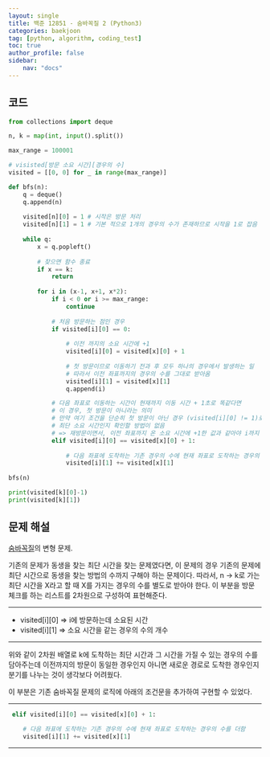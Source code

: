 ```yaml
---
layout: single
title: 백준 12851 - 숨바꼭질 2 (Python3)
categories: baekjoon
tag: [python, algorithm, coding_test]
toc: true 
author_profile: false
sidebar:
    nav: "docs"
---
```


## 코드

```python
from collections import deque

n, k = map(int, input().split())

max_range = 100001

# visisted[방문 소요 시간][경우의 수]
visited = [[0, 0] for _ in range(max_range)]

def bfs(n):
    q = deque()
    q.append(n)
    
    visited[n][0] = 1 # 시작은 방문 처리
    visited[n][1] = 1 # 기본 적으로 1개의 경우의 수가 존재하므로 시작을 1로 잡음
    
    while q:
        x = q.popleft()
        
        # 찾으면 함수 종료
        if x == k:
            return
        
        for i in (x-1, x+1, x*2):
            if i < 0 or i >= max_range:
                continue
                
            # 처음 방문하는 점인 경우
            if visited[i][0] == 0:
                
                # 이전 까지의 소요 시간에 +1
                visited[i][0] = visited[x][0] + 1
                
                # 첫 방문이므로 이동하기 전과 후 모두 하나의 경우에서 발생하는 일
                # 따라서 이전 좌표까지의 경우의 수를 그대로 받아옴
                visited[i][1] = visited[x][1]
                q.append(i)

            # 다음 좌표로 이동하는 시간이 현재까지 이동 시간 + 1초로 똑같다면
            # 이 경우, 첫 방문이 아니라는 의미
            # 만약 여기 조건을 단순히 첫 방문이 아닌 경우 (visited[i][0] != 1)로 잡으면
            # 최단 소요 시간인지 확인할 방법이 없음
            # => 재방문이면서, 이전 좌표까지 온 소요 시간에 +1한 값과 같아야 i까지 오는데 소요된 최단 시간이 됨
            elif visited[i][0] == visited[x][0] + 1:
                
                # 다음 좌표에 도착하는 기존 경우의 수에 현재 좌표로 도착하는 경우의 수를 더함
                visited[i][1] += visited[x][1]
                
bfs(n)

print(visited[k][0]-1)
print(visited[k][1])
```



## 문제 해설

[숨바꼭질](https://yangwon-park.github.io/baekjoon/baekjoon1697/)의 변형 문제.

기존의 문제가 동생을 찾는 최단 시간을 찾는 문제였다면, 이 문제의 경우 기존의 문제에 최단 시간으로 동생을 찾는 방법의 수까지 구해야 하는 문제이다. 따라서, n -> k로 가는 최단 시간을 X라고 할 때 X를 가지는 경우의 수를 별도로 받아야 한다. 이 부분을 방문 체크를 하는 리스트를 2차원으로 구성하여 표현해준다.

---

- visited\[i]\[0] => i에 방문하는데 소요된 시간
- visited\[i][1] => 소요 시간을 같는 경우의 수의 개수

---

위와 같이 2차원 배열로 k에 도착하는 최단 시간과 그 시간을 가질 수 있는 경우의 수를 담아주는데 이전까지의 방문이 동일한 경우인지 아니면 새로운 경로로 도착한 경우인지 분기를 나누는 것이 생각보다 어려웠다.

이 부분은 기존 숨바꼭질 문제의 로직에 아래의 조건문을 추가하여 구현할 수 있었다.

---

```python
 elif visited[i][0] == visited[x][0] + 1:
                
	# 다음 좌표에 도착하는 기존 경우의 수에 현재 좌표로 도착하는 경우의 수를 더함
	visited[i][1] += visited[x][1]
```

---

